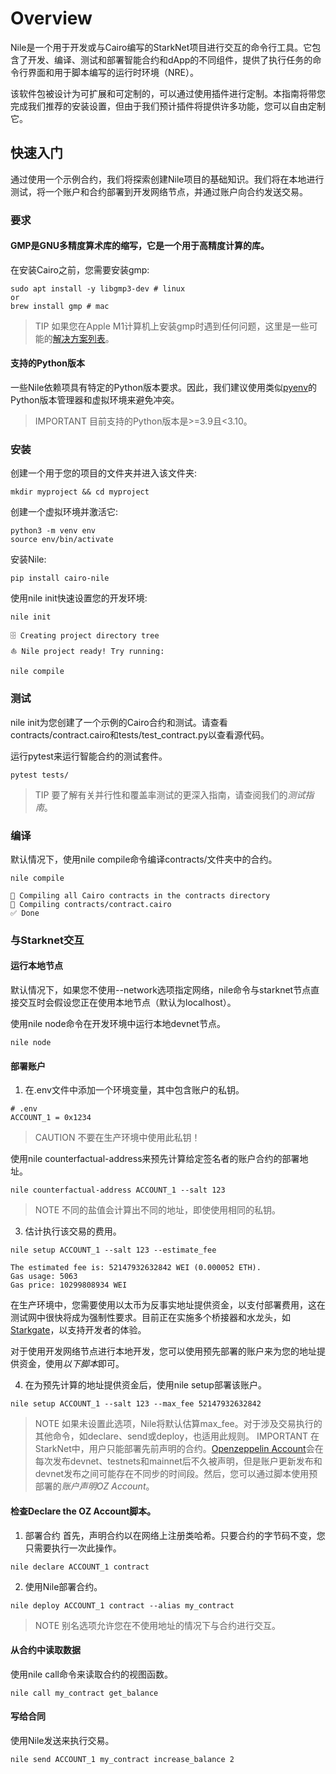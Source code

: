 # Overview
Nile是一个用于开发或与Cairo编写的StarkNet项目进行交互的命令行工具。它包含了开发、编译、测试和部署智能合约和dApp的不同组件，提供了执行任务的命令行界面和用于脚本编写的运行时环境（NRE）。

该软件包被设计为可扩展和可定制的，可以通过使用插件进行定制。本指南将带您完成我们推荐的安装设置，但由于我们预计插件将提供许多功能，您可以自由定制它。

## 快速入门
通过使用一个示例合约，我们将探索创建Nile项目的基础知识。我们将在本地进行测试，将一个账户和合约部署到开发网络节点，并通过账户向合约发送交易。

### 要求

#### GMP是GNU多精度算术库的缩写，它是一个用于高精度计算的库。
在安装Cairo之前，您需要安装gmp:
```
sudo apt install -y libgmp3-dev # linux
or
brew install gmp # mac
```
> TIP
如果您在Apple M1计算机上安装gmp时遇到任何问题，这里是一些可能的[解决方案列表](https://github.com/OpenZeppelin/nile/issues/22)。

#### 支持的Python版本
一些Nile依赖项具有特定的Python版本要求。因此，我们建议使用类似[pyenv](https://github.com/OpenZeppelin/cairo-contracts/blob/release-v0.4.0b/src/openzeppelin/access/ownable/library.cairo)的Python版本管理器和虚拟环境来避免冲突。

> IMPORTANT
目前支持的Python版本是>=3.9且<3.10。

### 安装
创建一个用于您的项目的文件夹并进入该文件夹:
```
mkdir myproject && cd myproject
```
创建一个虚拟环境并激活它:
```
python3 -m venv env
source env/bin/activate
```
安装Nile:
```
pip install cairo-nile
```
使用nile init快速设置您的开发环境:
```
nile init
```
```
🗄 Creating project directory tree
⛵️ Nile project ready! Try running:

nile compile
```

### 测试
nile init为您创建了一个示例的Cairo合约和测试。请查看contracts/contract.cairo和tests/test_contract.py以查看源代码。

运行pytest来运行智能合约的测试套件。
```
pytest tests/
```

> TIP
要了解有关并行性和覆盖率测试的更深入指南，请查阅我们的*测试指南*。

### 编译
默认情况下，使用nile compile命令编译contracts/文件夹中的合约。
```
nile compile
```
```
🤖 Compiling all Cairo contracts in the contracts directory
🔨 Compiling contracts/contract.cairo
✅ Done
```

### 与Starknet交互

#### 运行本地节点
默认情况下，如果您不使用--network选项指定网络，nile命令与starknet节点直接交互时会假设您正在使用本地节点（默认为localhost）。

使用nile node命令在开发环境中运行本地devnet节点。
```
nile node
```

#### 部署账户
1. 在.env文件中添加一个环境变量，其中包含账户的私钥。
```
# .env
ACCOUNT_1 = 0x1234
```
> CAUTION
不要在生产环境中使用此私钥！

使用nile counterfactual-address来预先计算给定签名者的账户合约的部署地址。
```
nile counterfactual-address ACCOUNT_1 --salt 123
```

> NOTE
不同的盐值会计算出不同的地址，即使使用相同的私钥。

3. 估计执行该交易的费用。
```
nile setup ACCOUNT_1 --salt 123 --estimate_fee
```
```
The estimated fee is: 52147932632842 WEI (0.000052 ETH).
Gas usage: 5063
Gas price: 10299808934 WEI
```
在生产环境中，您需要使用以太币为反事实地址提供资金，以支付部署费用，这在测试网中很快将成为强制性要求。目前正在实施多个桥接器和水龙头，如[Starkgate](https://goerli.starkgate.starknet.io/)，以支持开发者的体验。

对于使用开发网络节点进行本地开发，您可以使用预先部署的账户来为您的地址提供资金，使用*以下脚本*即可。

4. 在为预先计算的地址提供资金后，使用nile setup部署该账户。
```
nile setup ACCOUNT_1 --salt 123 --max_fee 52147932632842
```
> NOTE
如果未设置此选项，Nile将默认估算max_fee。对于涉及交易执行的其他命令，如declare、send或deploy，也适用此规则。
> IMPORTANT
在StarkNet中，用户只能部署先前声明的合约。[Openzeppelin Account](https://github.com/OpenZeppelin/cairo-contracts/blob/main/src/openzeppelin/account/presets/Account.cairo)会在每次发布devnet、testnets和mainnet后不久被声明，但是账户更新发布和devnet发布之间可能存在不同步的时间段。然后，您可以通过脚本使用预部署的*账户声明OZ Account*。

#### 检查Declare the OZ Account脚本。

1. 部署合约
首先，声明合约以在网络上注册类哈希。只要合约的字节码不变，您只需要执行一次此操作。
```
nile declare ACCOUNT_1 contract
```

2. 使用Nile部署合约。
```
nile deploy ACCOUNT_1 contract --alias my_contract
```
> NOTE
别名选项允许您在不使用地址的情况下与合约进行交互。

#### 从合约中读取数据
使用nile call命令来读取合约的视图函数。
```
nile call my_contract get_balance
```

#### 写给合同
使用Nile发送来执行交易。
```
nile send ACCOUNT_1 my_contract increase_balance 2
```